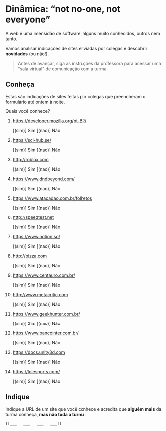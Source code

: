 <!--
author:   Andrea Charão

email:    andrea@inf.ufsm.br

version:  0.0.1

language: PT-BR

narrator: Brazilian Portuguese Female

comment:  Material de apoio para a disciplina
          ELC1090 - Desenvolvimento de Software para Web
          da Universidade Federal de Santa Maria

translation: English  translations/English.md
-->

<!--
liascript-devserver --input README.md --port 3001 --live
https://liascript.github.io/course/?https://raw.githubusercontent.com/AndreaInfUFSM/elc1090-2023a/master/classes/01/README.md
-->

# Dinâmica: “not no-one, not everyone”

A web é uma imensidão de software, alguns muito conhecidos, outros nem tanto.

Vamos analisar indicações de sites enviadas por colegas e descobrir **novidades** (ou não!).

> Antes de avançar, siga as instruções da professora para acessar uma "sala virtual" de comunicação com a turma.


## Conheça

Estas são indicações de sites feitas por colegas que preencheram o formulário até ontem à noite.


Quais você conhece?

1. https://developer.mozilla.org/pt-BR/

    [(sim)] Sim
    [(nao)] Não


2. https://sci-hub.se/

    [(sim)] Sim
    [(nao)] Não


3. http://roblox.com

    [(sim)] Sim
    [(nao)] Não


4. https://www.dndbeyond.com/

    [(sim)] Sim
    [(nao)] Não


5. https://www.atacadao.com.br/folhetos

    [(sim)] Sim
    [(nao)] Não


6. http://speedtest.net

    [(sim)] Sim
    [(nao)] Não


7. https://www.notion.so/

    [(sim)] Sim
    [(nao)] Não


8. http://pizza.com

    [(sim)] Sim
    [(nao)] Não


9. https://www.centauro.com.br/

    [(sim)] Sim
    [(nao)] Não


10. http://www.metacritic.com

    [(sim)] Sim
    [(nao)] Não


11. https://www.geekhunter.com.br/

    [(sim)] Sim
    [(nao)] Não


12. https://www.bancointer.com.br/

    [(sim)] Sim
    [(nao)] Não


13. https://docs.unity3d.com

    [(sim)] Sim
    [(nao)] Não


14. https://lolesports.com/

    [(sim)] Sim
    [(nao)] Não








## Indique

Indique a URL de um site que você conhece e acredita que **alguém mais** da turma conheça, **mas não toda a turma**.




    [[___   ___   ___   ___]]






